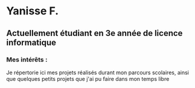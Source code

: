 # Yanisse F.
## Actuellement étudiant en 3e année de licence informatique

### Mes intérêts :

  Je répertorie ici mes projets réalisés durant mon parcours scolaires, ainsi que quelques petits projets que j'ai pu faire dans mon temps libre
